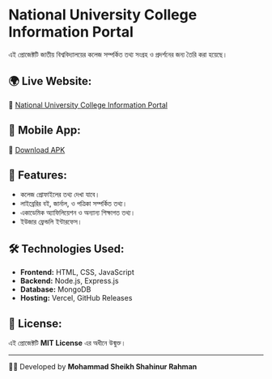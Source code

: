 # National University College Information Portal

এই প্রোজেক্টটি জাতীয় বিশ্ববিদ্যালয়ের কলেজ সম্পর্কিত তথ্য সংগ্রহ ও প্রদর্শনের জন্য তৈরি করা হয়েছে।

## 🌍 Live Website:
🔗 [National University College Information Portal](https://national-university-college-information-portal.vercel.app/)

## 📱 Mobile App:
🔗 [Download APK](https://github.com/shahin0075/National-University-College-Information-Portal/releases/download/v1.0/app-release.apk)

## 🚀 Features:
- কলেজ প্রোফাইলের তথ্য দেখা যাবে।
- লাইব্রেরির বই, জার্নাল, ও পত্রিকা সম্পর্কিত তথ্য।
- একাডেমিক অ্যাফিলিয়েশন ও অন্যান্য শিক্ষাগত তথ্য।
- ইউজার ফ্রেন্ডলি ইন্টারফেস।

## 🛠️ Technologies Used:
- **Frontend:** HTML, CSS, JavaScript
- **Backend:** Node.js, Express.js
- **Database:** MongoDB
- **Hosting:** Vercel, GitHub Releases

## 📜 License:
এই প্রোজেক্টটি **MIT License** এর অধীনে উন্মুক্ত।

---

👨‍💻 Developed by **Mohammad Sheikh Shahinur Rahman**

